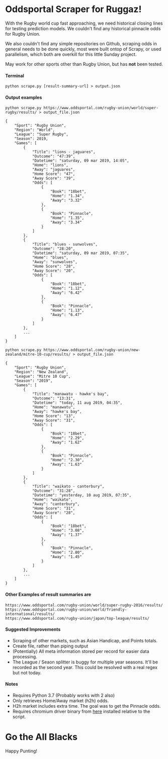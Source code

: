 # Oddsportal Scraper for Ruggaz!

With the Rugby world cup fast approaching, we need historical closing lines for testing prediction models. We couldn't find any historical pinnacle odds for Rugby Union. 

We also couldn't find any simple repositories on Github, scraping odds in general needs to be done quickly, most were built ontop of Scrapy, or used parallelism, which both are overkill for this little Sunday project.

May work for other sports other than Rugby Union, but has **not** been tested.

#### Terminal
```
python scrape.py [result-summary-url] > output.json
```

#### Output examples 
```
python scrape.py https://www.oddsportal.com/rugby-union/world/super-rugby/results/ > output_file.json
```

```
{
    "Sport": "Rugby Union",
    "Region": "World",
    "League": "Super Rugby",
    "Season": 2019,
    "Games": [
        {
            "Title": "lions - jaguares",
            "Outcome": "47:39",
            "Datetime": "saturday, 09 mar 2019, 14:05",
            "Home": "lions",
            "Away": "jaguares",
            "Home Score": "47",
            "Away Score": "39",
            "Odds": [
                {
                    "Book": "18bet",
                    "Home": "1.34",
                    "Away": "3.32"
                },
                {
                    "Book": "Pinnacle",
                    "Home": "1.35",
                    "Away": "3.34"
                }
            ]
        },
        {
            "Title": "blues - sunwolves",
            "Outcome": "28:20",
            "Datetime": "saturday, 09 mar 2019, 07:35",
            "Home": "blues",
            "Away": "sunwolves",
            "Home Score": "28",
            "Away Score": "20",
            "Odds": [
                {
                    "Book": "18bet",
                    "Home": "1.12",
                    "Away": "6.42"
                },
                {
                    "Book": "Pinnacle",
                    "Home": "1.13",
                    "Away": "6.47"
                }
            ]
        },
        ...
    ]
}
```

```
python scrape.py https://www.oddsportal.com/rugby-union/new-zealand/mitre-10-cup/results/ > output_file.json
```
```
{
    "Sport": "Rugby Union",
    "Region": "New Zealand",
    "League": "Mitre 10 Cup",
    "Season": "2019",
    "Games": [
        {
            "Title": "manawatu - hawke's bay",
            "Outcome": "13:31",
            "Datetime": "today, 11 aug 2019, 04:35",
            "Home": "manawatu",
            "Away": "hawke's bay",
            "Home Score": "13",
            "Away Score": "31",
            "Odds": [
                {
                    "Book": "18bet",
                    "Home": "2.29",
                    "Away": "1.62"
                },
                {
                    "Book": "Pinnacle",
                    "Home": "2.30",
                    "Away": "1.63"
                }
            ]
        },
        {
            "Title": "waikato - canterbury",
            "Outcome": "31:28",
            "Datetime": "yesterday, 10 aug 2019, 07:35",
            "Home": "waikato",
            "Away": "canterbury",
            "Home Score": "31",
            "Away Score": "28",
            "Odds": [
                {
                    "Book": "18bet",
                    "Home": "3.08",
                    "Away": "1.37"
                },
                {
                    "Book": "Pinnacle",
                    "Home": "2.80",
                    "Away": "1.45"
                }
            ]
        },
        ...
    ]
}
```

#### Other Examples of result summaries are
```
https://www.oddsportal.com/rugby-union/world/super-rugby-2016/results/
https://www.oddsportal.com/rugby-union/world/friendly-international/results/
https://www.oddsportal.com/rugby-union/japan/top-league/results/
```

#### Suggested Improvements
- Scraping of other markets, such as Asian Handicap, and Points totals.
- Create file, rather than piping output
- (Potentially) All meta information stored per record for easier data processing.
- The League / Seaon splitter is buggy for multiple year seasons. It'll be recorded as the second year. This could be resolved with a real regex but not today.

#### Notes
- Requires Python 3.7 (Probably works with 2 also)
- Only retrieves Home/Away market (h2h) odds.
- H2h market includes extra time. The goal was to get the Pinnacle odds.
- Requires chromium driver binary from [here](https://sites.google.com/a/chromium.org/chromedriver/home) installed relative to the script.


# Go the **All Blacks**
Happy Punting!
